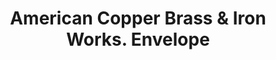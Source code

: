 ---
doi: 10.7916/D8N317ZS
date_other: '1897'
date_other_textual: '1897'
form: printed ephemera
genre:
- Envelopes
name:
- American Copper Brass & Iron Works
object_in_context_url: https://biggert.cul.columbia.edu/items/view/ave_biggert_00154
subject_hierarchical_geographic:
- Chicago, Illinois, United States
subject_name:
- American Copper Brass & Iron Works
title: American Copper Brass & Iron Works. Envelope
sort_title: American Copper Brass & Iron Works. Envelope
call_number: ave_biggert_00154
coordinates:
- 41.83694444444445,-87.68472222222222
pid: ave_biggert_00154
identifiers: ave_biggert_00154
thumbnail: https://derivativo-2.library.columbia.edu/iiif/2/ldpd:345123/full/!256,256/0/native.jpg
permalink: "/items/ave_biggert_00154/"
layout: iiif-image-page
---